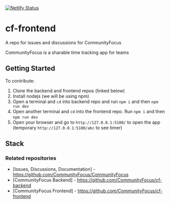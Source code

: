 [![Netlify Status](https://api.netlify.com/api/v1/badges/0d92ac71-ba56-4b3b-bf4c-07dba3086b38/deploy-status)](https://app.netlify.com/sites/communityfocus/deploys)

# cf-frontend

A repo for issues and discussions for CommunityFocus

CommunityFocus is a sharable time tracking app for teams

## Getting Started

To contribute:

1. Clone the backend and frontend repos (linked below)
2. Install nodejs (we will be using npm)
3. Open a terminal and `cd` into backend repo and run `npm i` and then `npm run dev`
4. Open another terminal and `cd` into the frontend repo. Run `npm i` and then `npm run dev`
5. Open your browser and go to `http://127.0.0.1:5100/` to open the app (temporary `http://127.0.0.1:5100/abc` to see timer)

## Stack

### Related repositories

-   [Issues, Discussions, Documentation] - https://github.com/CommunityFocus/CommunityFocus
-   [CommunityFocus Backend] - https://github.com/CommunityFocus/cf-backend
-   [CommunityFocus Frontend] - https://github.com/CommunityFocus/cf-frontend

